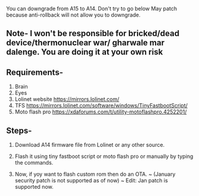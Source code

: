 You can downgrade from A15 to A14. Don't try to go below May patch because anti-rollback will not allow you to downgrade.

## Note- I won't be responsible for bricked/dead device/thermonuclear war/ gharwale mar dalenge. You are doing it at your own risk

## Requirements-

1. Brain
2. Eyes
3. Lolinet website https://mirrors.lolinet.com/
4. TFS https://mirrors.lolinet.com/software/windows/TinyFastbootScript/
5. Moto flash pro https://xdaforums.com/t/utility-motoflashpro.4252201/

## Steps-

1. Download A14 firmware file from Lolinet or any other source.

2. Flash it using tiny fastboot script or moto flash pro or manually by typing the commands.

3. Now, if yoy want to flash custom rom then do an OTA. ~ (January security patch is not supported as of now) ~
Edit: Jan patch is supported now.